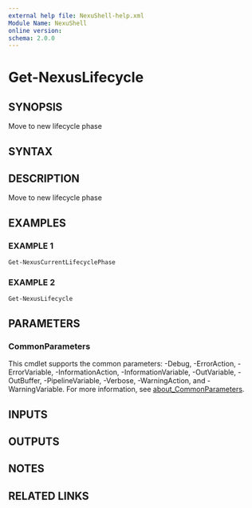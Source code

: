 ```yaml
---
external help file: NexuShell-help.xml
Module Name: NexuShell
online version:
schema: 2.0.0
---
```


# Get-NexusLifecycle

## SYNOPSIS
Move to new lifecycle phase

## SYNTAX

## DESCRIPTION
Move to new lifecycle phase

## EXAMPLES

### EXAMPLE 1
```
Get-NexusCurrentLifecyclePhase
```

### EXAMPLE 2
```
Get-NexusLifecycle
```

## PARAMETERS

### CommonParameters
This cmdlet supports the common parameters: -Debug, -ErrorAction, -ErrorVariable, -InformationAction, -InformationVariable, -OutVariable, -OutBuffer, -PipelineVariable, -Verbose, -WarningAction, and -WarningVariable. For more information, see [about_CommonParameters](http://go.microsoft.com/fwlink/?LinkID=113216).

## INPUTS

## OUTPUTS

## NOTES

## RELATED LINKS

